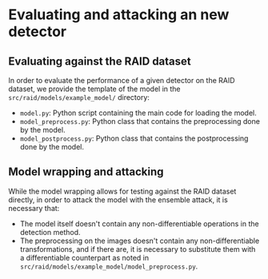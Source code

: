 # Evaluating and attacking an new detector
## Evaluating against the RAID dataset

In order to evaluate the performance of a given detector on the RAID dataset, we provide the template of the model in the ```src/raid/models/example_model/``` directory:

- ```model.py```:                            Python script containing the main code for loading the model.
- ```model_preprocess.py```:                 Python class that contains the preprocessing done by the model.
- ```model_postprocess.py```:                Python class that contains the postprocessing done by the model.

## Model wrapping and attacking

While the model wrapping allows for testing against the RAID dataset directly, in order to attack the model with the ensemble attack, it is necessary that:
- The model itself doesn't contain any non-differentiable operations in the detection method.
- The preprocessing on the images doesn't contain any non-differentiable transformations, and if there are, it is necessary to substitute them with a differentiable counterpart as noted in ```src/raid/models/example_model/model_preprocess.py```.
